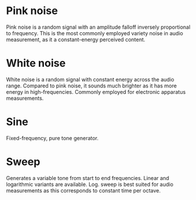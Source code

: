 # Pink noise
Pink noise is a random signal with an amplitude falloff inversely proportional to frequency. 
This is the most commonly employed variety noise in audio measurement, as it a constant-energy perceived content.

# White noise
White noise is a random signal with constant energy across the audio range. 
Compared to pink noise, it sounds much brighter as it has more energy in high-frequencies. 
Commonly employed for electronic apparatus measurements.

# Sine
Fixed-frequency, pure tone generator.

# Sweep
Generates a variable tone from start to end frequencies. 
Linear and logarithmic variants are available. 
Log. sweep is best suited for audio measurements as this corresponds to constant time per octave.
